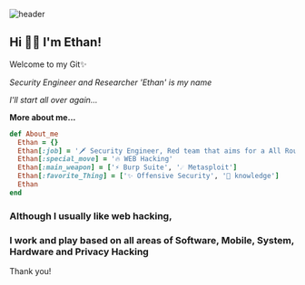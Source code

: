 ![header](https://capsule-render.vercel.app/api?type=waving&color=gradient&height=120&animation=fadeIn&section=footer&text=🚗🚘🚛&fontAlign=70)


## Hi 👋🏼 I'm Ethan!

Welcome to my Git✨

*Security Engineer and Researcher*
*'Ethan' is my name*

*I'll start all over again...*

**More about me...**

```ruby
def About_me
  Ethan = {}
  Ethan[:job] = '🗡 Security Engineer, Red team that aims for a All Rounder'
  Ethan[:special_move] = '🔥 WEB Hacking'
  Ethan[:main_weapon] = ['⚡ Burp Suite', '☄️ Metasploit']
  Ethan[:favorite_Thing] = ['✨ Offensive Security', '🌱 knowledge']
  Ethan
end
```


### Although I usually like web hacking, 
### I work and play based on all areas of Software, Mobile, System, Hardware and Privacy Hacking

Thank you!
